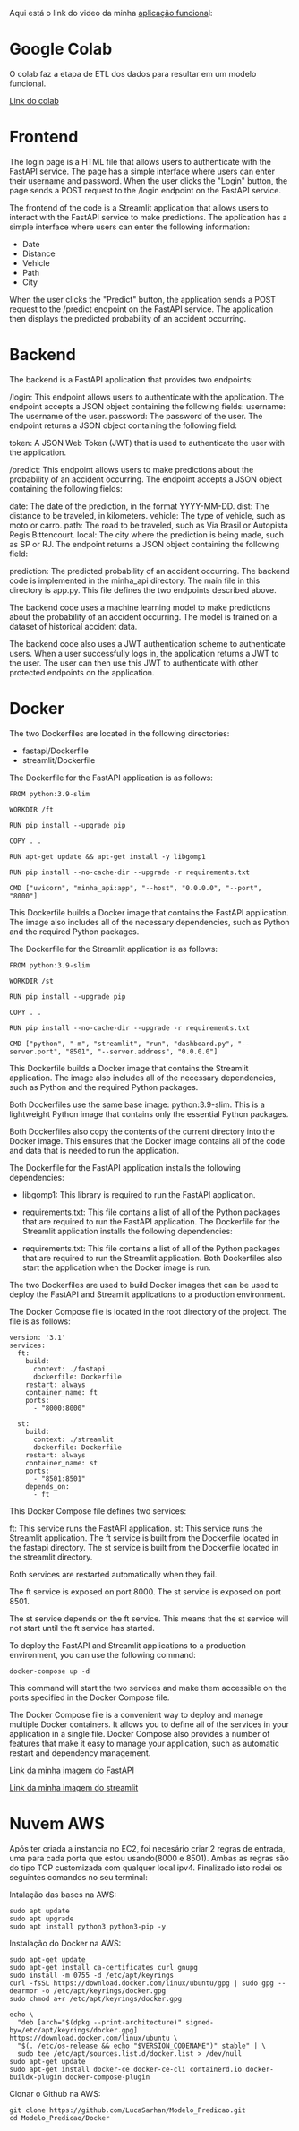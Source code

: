 Aqui está o link do video da minha [aplicação funciona](https://drive.google.com/file/d/1ZPoNSJUghJRKqL874aQGkZijAN0KskEF/view?usp=sharing)l:

# Google Colab

O colab faz a etapa de ETL dos dados para resultar em um modelo funcional.

[Link do colab](https://colab.research.google.com/drive/1e1aKMYGFzCI1GfSeQKWBT_rmxtwRe1H4?usp=sharing)

# Frontend

The login page is a HTML file that allows users to authenticate with the FastAPI service. The page has a simple interface where users can enter their username and password. When the user clicks the "Login" button, the page sends a POST request to the /login endpoint on the FastAPI service.

The frontend of the code is a Streamlit application that allows users to interact with the FastAPI service to make predictions. The application has a simple interface where users can enter the following information:

- Date
- Distance
- Vehicle
- Path
- City

When the user clicks the "Predict" button, the application sends a POST request to the /predict endpoint on the FastAPI service. The application then displays the predicted probability of an accident occurring.

# Backend

The backend is a FastAPI application that provides two endpoints:

/login: This endpoint allows users to authenticate with the application. The endpoint accepts a JSON object containing the following fields:
username: The username of the user.
password: The password of the user.
The endpoint returns a JSON object containing the following field:

token: A JSON Web Token (JWT) that is used to authenticate the user with the application.

/predict: This endpoint allows users to make predictions about the probability of an accident occurring. The endpoint accepts a JSON object containing the following fields:

date: The date of the prediction, in the format YYYY-MM-DD.
dist: The distance to be traveled, in kilometers.
vehicle: The type of vehicle, such as moto or carro.
path: The road to be traveled, such as Via Brasil or Autopista Regis Bittencourt.
local: The city where the prediction is being made, such as SP or RJ.
The endpoint returns a JSON object containing the following field:

prediction: The predicted probability of an accident occurring.
The backend code is implemented in the minha_api directory. The main file in this directory is app.py. This file defines the two endpoints described above.

The backend code uses a machine learning model to make predictions about the probability of an accident occurring. The model is trained on a dataset of historical accident data.

The backend code also uses a JWT authentication scheme to authenticate users. When a user successfully logs in, the application returns a JWT to the user. The user can then use this JWT to authenticate with other protected endpoints on the application.

# Docker

The two Dockerfiles are located in the following directories:

- fastapi/Dockerfile
- streamlit/Dockerfile

The Dockerfile for the FastAPI application is as follows:

```
FROM python:3.9-slim

WORKDIR /ft

RUN pip install --upgrade pip

COPY . .

RUN apt-get update && apt-get install -y libgomp1

RUN pip install --no-cache-dir --upgrade -r requirements.txt

CMD ["uvicorn", "minha_api:app", "--host", "0.0.0.0", "--port", "8000"]
```
This Dockerfile builds a Docker image that contains the FastAPI application. The image also includes all of the necessary dependencies, such as Python and the required Python packages.

The Dockerfile for the Streamlit application is as follows:

```
FROM python:3.9-slim

WORKDIR /st

RUN pip install --upgrade pip

COPY . .

RUN pip install --no-cache-dir --upgrade -r requirements.txt

CMD ["python", "-m", "streamlit", "run", "dashboard.py", "--server.port", "8501", "--server.address", "0.0.0.0"]
```

This Dockerfile builds a Docker image that contains the Streamlit application. The image also includes all of the necessary dependencies, such as Python and the required Python packages.

Both Dockerfiles use the same base image: python:3.9-slim. This is a lightweight Python image that contains only the essential Python packages.

Both Dockerfiles also copy the contents of the current directory into the Docker image. This ensures that the Docker image contains all of the code and data that is needed to run the application.

The Dockerfile for the FastAPI application installs the following dependencies:

- libgomp1: This library is required to run the FastAPI application.
- requirements.txt: This file contains a list of all of the Python packages that are required to run the FastAPI application.
The Dockerfile for the Streamlit application installs the following dependencies:

- requirements.txt: This file contains a list of all of the Python packages that are required to run the Streamlit application.
Both Dockerfiles also start the application when the Docker image is run.

The two Dockerfiles are used to build Docker images that can be used to deploy the FastAPI and Streamlit applications to a production environment.

The Docker Compose file is located in the root directory of the project. The file is as follows:

```
version: '3.1'
services:   
  ft:
    build:
      context: ./fastapi
      dockerfile: Dockerfile
    restart: always
    container_name: ft
    ports:
      - "8000:8000"

  st:
    build:
      context: ./streamlit
      dockerfile: Dockerfile
    restart: always
    container_name: st
    ports:
      - "8501:8501"
    depends_on:
      - ft
```
This Docker Compose file defines two services:

ft: This service runs the FastAPI application.
st: This service runs the Streamlit application.
The ft service is built from the Dockerfile located in the fastapi directory. The st service is built from the Dockerfile located in the streamlit directory.

Both services are restarted automatically when they fail.

The ft service is exposed on port 8000. The st service is exposed on port 8501.

The st service depends on the ft service. This means that the st service will not start until the ft service has started.

To deploy the FastAPI and Streamlit applications to a production environment, you can use the following command:

```
docker-compose up -d
```

This command will start the two services and make them accessible on the ports specified in the Docker Compose file.

The Docker Compose file is a convenient way to deploy and manage multiple Docker containers. It allows you to define all of the services in your application in a single file. Docker Compose also provides a number of features that make it easy to manage your application, such as automatic restart and dependency management.

[Link da minha imagem do FastAPI](https://hub.docker.com/repository/docker/lucagiberti/fastapi/general)

[Link da minha imagem do streamlit](https://hub.docker.com/repository/docker/lucagiberti/streamlit/general)

# Nuvem AWS

Após ter criada a instancia no EC2, foi necesário criar 2 regras de entrada, uma para cada porta que estou usando(8000 e 8501). Ambas as regras são do tipo TCP customizada com qualquer local ipv4. Finalizado isto rodei os seguintes comandos no seu terminal:

Intalação das bases na AWS:
```
sudo apt update
sudo apt upgrade
sudo apt install python3 python3-pip -y
```

Instalação do Docker na AWS:
```
sudo apt-get update
sudo apt-get install ca-certificates curl gnupg
sudo install -m 0755 -d /etc/apt/keyrings
curl -fsSL https://download.docker.com/linux/ubuntu/gpg | sudo gpg --dearmor -o /etc/apt/keyrings/docker.gpg
sudo chmod a+r /etc/apt/keyrings/docker.gpg

echo \
  "deb [arch="$(dpkg --print-architecture)" signed-by=/etc/apt/keyrings/docker.gpg] https://download.docker.com/linux/ubuntu \
  "$(. /etc/os-release && echo "$VERSION_CODENAME")" stable" | \
  sudo tee /etc/apt/sources.list.d/docker.list > /dev/null
sudo apt-get update
sudo apt-get install docker-ce docker-ce-cli containerd.io docker-buildx-plugin docker-compose-plugin
```

Clonar o Github na AWS:
```
git clone https://github.com/LucaSarhan/Modelo_Predicao.git
cd Modelo_Predicao/Docker
```
